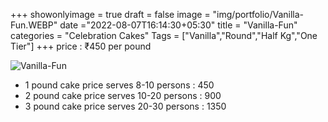 +++
showonlyimage = true
draft = false
image = "img/portfolio/Vanilla-Fun.WEBP"
date ="2022-08-07T16:14:30+05:30"
title = "Vanilla-Fun"
categories = "Celebration Cakes"
Tags = ["Vanilla","Round","Half Kg","One Tier"]
+++
price : ₹450 per pound
<!--more-->
![Vanilla-Fun](/img/portfolio/Vanilla-Fun.WEBP)
* 1 pound cake price serves 8-10 persons : 450
* 2 pound cake price serves 10-20 persons : 900
* 3 pound cake price serves 20-30 persons : 1350
